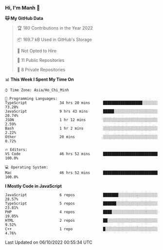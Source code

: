 ### Hi, I'm Manh 👋

<!--START_SECTION:waka-->
**🐱 My GitHub Data** 

> 🏆 180 Contributions in the Year 2022
 > 
> 📦 169.7 kB Used in GitHub's Storage 
 > 
> 🚫 Not Opted to Hire
 > 
> 📜 11 Public Repositories 
 > 
> 🔑 8 Private Repositories  
 > 
📊 **This Week I Spent My Time On** 

```text
⌚︎ Time Zone: Asia/Ho_Chi_Minh

💬 Programming Languages: 
TypeScript               34 hrs 20 mins      ██████████████████░░░░░░░   73.28% 
JavaScript               9 hrs 43 mins       █████░░░░░░░░░░░░░░░░░░░░   20.74% 
JSON                     1 hr 12 mins        ░░░░░░░░░░░░░░░░░░░░░░░░░   2.59% 
Bash                     1 hr 2 mins         ░░░░░░░░░░░░░░░░░░░░░░░░░   2.22% 
Other                    20 mins             ░░░░░░░░░░░░░░░░░░░░░░░░░   0.72%

🔥 Editors: 
VS Code                  46 hrs 52 mins      █████████████████████████   100.0%

💻 Operating System: 
Mac                      46 hrs 52 mins      █████████████████████████   100.0%

```

**I Mostly Code in JavaScript** 

```text
JavaScript               6 repos             ███████░░░░░░░░░░░░░░░░░░   28.57% 
TypeScript               5 repos             ██████░░░░░░░░░░░░░░░░░░░   23.81% 
PHP                      4 repos             ████░░░░░░░░░░░░░░░░░░░░░   19.05% 
HTML                     2 repos             ██░░░░░░░░░░░░░░░░░░░░░░░   9.52% 
C++                      1 repo              █░░░░░░░░░░░░░░░░░░░░░░░░   4.76%

```



 Last Updated on 06/10/2022 00:55:34 UTC
<!--END_SECTION:waka-->
